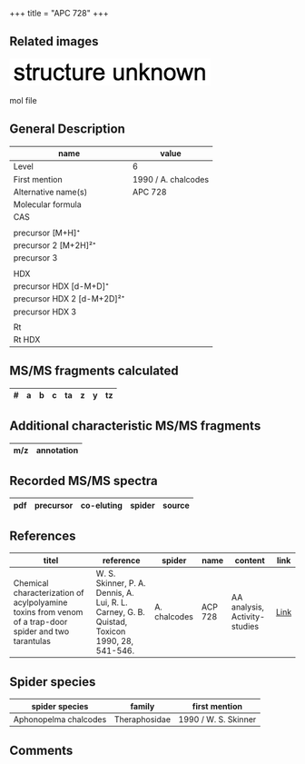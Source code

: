 +++
title = "APC 728"
+++

## Related images

![](/img/2.png)

mol file

## General Description

| name                       | value               |
|----------------------------|---------------------|
| Level                      | 6                   |
| First mention              | 1990 / A. chalcodes |
| Alternative name(s)        | APC 728             |
| Molecular formula          |                     |
| CAS                        |                     |
|                            |                     |
| precursor   [M+H]⁺         |                     |
| precursor 2 [M+2H]²⁺       |                     |
| precursor 3                |                     |
|                            |                     |
| HDX                        |                     |
| precursor HDX   [d-M+D]⁺   |                     |
| precursor HDX 2 [d-M+2D]²⁺ |                     |
| precursor HDX 3            |                     |
|                            |                     |
| Rt                         |                     |
| Rt HDX                     |                     |

## MS/MS fragments calculated

| # | a         | b         | c         | ta        | z         | y         | tz        |
|---|-----------|-----------|-----------|-----------|-----------|-----------|-----------|

## Additional characteristic MS/MS fragments

| m/z       | annotation |
|-----------|------------|

## Recorded MS/MS spectra

| pdf | precursor | co-eluting  | spider    | source                       |
|-----|-----------|-------------|-----------|------------------------------|

## References

| titel                                                                                     | reference                                                                                         | spider     | name   | content          | link                                                  |
|-------------------------------------------------------------------------------------------|---------------------------------------------------------------------------------------------------|------------|--------|------------------|-------------------------------------------------------|
| Chemical characterization of acylpolyamine toxins from venom of a trap-door spider and two tarantulas  | W. S. Skinner, P. A. Dennis, A. Lui, R. L. Carney, G. B. Quistad, Toxicon 1990, 28, 541-546. | A. chalcodes | ACP 728 | AA analysis, Activity-studies | [Link](https://doi.org/10.1016/0041-0101(90)90298-L) |

## Spider species

| spider species        | family        | first mention        |
|-----------------------|---------------|----------------------|
| Aphonopelma chalcodes | Theraphosidae | 1990 / W. S. Skinner |

## Comments